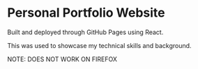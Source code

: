 # Personal Portfolio Website
Built and deployed through GitHub Pages using React.


This was used to showcase my technical skills and background.

NOTE: DOES NOT WORK ON FIREFOX

